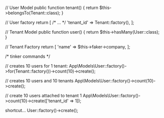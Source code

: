 // User Model
public function tenant() { return $this->belongsTo(Tenant::class); }

// User factory
return [ /* ... */ 'tenant_id' => Tenant::factory(), ];

// Tenant Model
public function user() { return $this->hasMany(User::class); }

// Tenant Factory
return [ 'name' => $this->faker->company, ];

/* tinker commands */

// creates 10 users for 1 tenant:
App\Models\User::factory()->for(Tenant::factory())->count(10)->create();

// creates 10 users and 10 tenants
App\Models\User::factory()->count(10)->create();

// create 10 users attached to tenant 1
App\Models\User::factory()->count(10)->create(['tenant_id' => 1]);

shortcut...
User::factory()->create();
